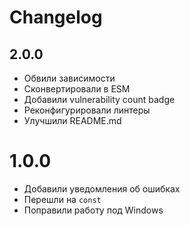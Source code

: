 # Changelog

## 2.0.0
- Обвили зависимости
- Сконвертировали в ESM
- Добавили vulnerability count badge
- Реконфигурировали линтеры
- Улучшили README.md

# 1.0.0
- Добавили уведомления об ошибках
- Перешли на `const`
- Поправили работу под Windows
